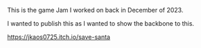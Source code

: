 This is the game Jam I worked on back in December of 2023.

I wanted to publish this as I wanted to show the backbone to this.

https://jkaos0725.itch.io/save-santa
